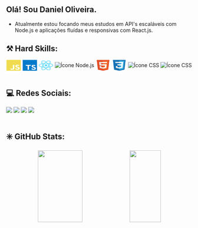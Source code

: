 ## Olá! Sou Daniel Oliveira.

- Atualmente estou focando meus estudos em API's escaláveis com Node.js e aplicações fluídas e responsivas com React.js.

## ⚒️ Hard Skills:

<div style="display: inline_block">
  <img align="center" alt="Ícone JavaScript" height="30" width="40" src="https://raw.githubusercontent.com/devicons/devicon/master/icons/javascript/javascript-plain.svg" />
  
  <img align="center" alt="Ícone TypeScript" height="30" width="40" src="https://raw.githubusercontent.com/devicons/devicon/master/icons/typescript/typescript-plain.svg" />
  
  <img align="center" alt="Ícone React" height="30" width="40" src="https://raw.githubusercontent.com/devicons/devicon/master/icons/react/react-original.svg" />
  
  <img align="center" alt="Ícone Node.js" height="40" width="40" src="https://cdn.icon-icons.com/icons2/2415/PNG/512/nodejs_plain_logo_icon_146409.png" />
  
  <img align="center" alt="Ícone HTML" height="30" width="40" src="https://raw.githubusercontent.com/devicons/devicon/master/icons/html5/html5-original.svg" />
  
  <img align="center" alt="Ícone CSS" height="30" width="40" src="https://raw.githubusercontent.com/devicons/devicon/master/icons/css3/css3-original.svg" />
  
  <img align="center" alt="Ícone CSS" height="30" width="40" src="https://cdn.jsdelivr.net/gh/devicons/devicon@latest/icons/postgresql/postgresql-original.svg" />
  
  <img align="center" alt="Ícone CSS" height="30" width="40" src="https://cdn.jsdelivr.net/gh/devicons/devicon@latest/icons/docker/docker-original.svg" />
</div>

<br />

## 💻 Redes Sociais:

<div> 
  <a href="https://instagram.com/jvm_programador" target="_blank"><img src="https://img.shields.io/badge/-Instagram-%23E4405F?style=for-the-badge&logo=instagram&logoColor=white" target="_blank"></a>
  <a href = "mailto:kadadniel@gmail.com"><img src="https://img.shields.io/badge/-Gmail-%23333?style=for-the-badge&logo=gmail&logoColor=white" target="_blank"></a>
  <a href="https://www.linkedin.com/in/kadadniel/" target="_blank"><img src="https://img.shields.io/badge/-LinkedIn-%230077B5?style=for-the-badge&logo=linkedin&logoColor=white" target="_blank"></a> 
  <a href="https://wa.me/5516991974578" target="_blank"><img src="https://img.shields.io/badge/WhatsApp-25D366?style=for-the-badge&logo=whatsapp&logoColor=white" target="_blank"></a> 
</div>

<br />

## ✳️ GitHub Stats:
<div align="center">
  <img width="49%" height="195px" src="https://github-readme-stats.vercel.app/api?username=oliveiradniel&show_icons=true&theme=dark&hide_border=true&title_color=32CD32&icon_color=32CD32&bg_color=0d1117" />
  <img width="41%" height="195px" src="https://github-readme-stats.vercel.app/api/top-langs/?username=oliveiradniel&layout=compact&theme=dark&hide_border=true&title_color=32CD32&bg_color=0d1117" />
</div>



